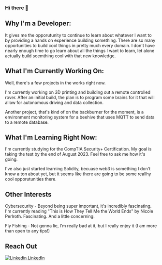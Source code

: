 ### Hi there 👋

## Why I'm a Developer:
It gives me the opporutunity to continue to learn about whatever I want to by providing a hands on experience building something. There are so many opportunities to build cool things in pretty much every domain. I don't have nearly enough time to go learn about all the things I want to learn, let alone actually build soemthing cool with that new knowledge.

## What I'm Currently Working On:
Well, there's a few projects in the works right now.

I'm currently working on 3D printing and building out a remote controlled rover. After an initial build, the plan is to program some brains for it that will allow for autonomous driving and data collection.

Another project, that's kind of on the backburner for the moment, is a environment monitoring system for a beehive that uses MQTT to send data to a remote database. 

## What I'm Learning Right Now:
I'm currently studying for the CompTIA Security+ Certification. My goal is taking the test by the end of August 2023. Feel free to ask me how it's going.

I've also just started learning Solidity, becuase web3 is something I don't know a ton about yet, but it seems like there are going to be some reallhy cool opporutunities there.

## Other Interests
Cybersecurity - Beyond being super important, it's incredibly fascinating. I'm currently reading "This is How They Tell Me the World Ends" by Nicole Perlroth. Fascinating. And a little concerning.

Fly Fishing - Not gonna lie, I'm really bad at it, but I really enjoy it (I am more than open to any tips!)

## Reach Out
[![Linkedin](https://i.stack.imgur.com/gVE0j.png) LinkedIn](https://www.linkedin.com/daniel-ballif)

<!--
**dballif/dballif** is a ✨ _special_ ✨ repository because its `README.md` (this file) appears on your GitHub profile.

Here are some ideas to get you started:

- 🔭 I’m currently working on ...
- 🌱 I’m currently learning ...
- 👯 I’m looking to collaborate on ...
- 🤔 I’m looking for help with ...
- 💬 Ask me about ...
- 📫 How to reach me: ...
- 😄 Pronouns: ...
- ⚡ Fun fact: ...
-->
